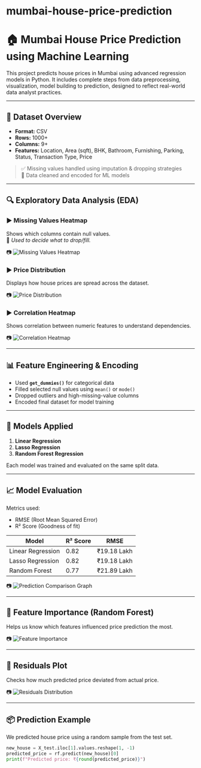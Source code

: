 # mumbai-house-price-prediction
# 🏠 Mumbai House Price Prediction using Machine Learning

This project predicts house prices in Mumbai using advanced regression models in Python. It includes complete steps from data preprocessing, visualization, model building to prediction, designed to reflect real-world data analyst practices.

---

## 📂 Dataset Overview

- **Format:** CSV  
- **Rows:** 1000+  
- **Columns:** 9+  
- **Features:** Location, Area (sqft), BHK, Bathroom, Furnishing, Parking, Status, Transaction Type, Price  

> ✅ Missing values handled using imputation & dropping strategies  
> 📍 Data cleaned and encoded for ML models  

---

## 🔍 Exploratory Data Analysis (EDA)

### ▶️ Missing Values Heatmap  
Shows which columns contain null values.  
📌 *Used to decide what to drop/fill.*

📷 ![Missing Values Heatmap](images/missing_heatmap.png)

### ▶️ Price Distribution  
Displays how house prices are spread across the dataset.

📷 ![Price Distribution](images/price_dist.png)

### ▶️ Correlation Heatmap  
Shows correlation between numeric features to understand dependencies.

📷 ![Correlation Heatmap](images/correlation_heatmap.png)

---

## 📊 Feature Engineering & Encoding

- Used **`get_dummies()`** for categorical data  
- Filled selected null values using `mean()` or `mode()`  
- Dropped outliers and high-missing-value columns
- Encoded final dataset for model training

---

## 🧠 Models Applied

1. **Linear Regression**
2. **Lasso Regression**
3. **Random Forest Regression**

Each model was trained and evaluated on the same split data.

---

## 📈 Model Evaluation

Metrics used:
- RMSE (Root Mean Squared Error)
- R² Score (Goodness of fit)

| Model             | R² Score | RMSE       |
|------------------|----------|------------|
| Linear Regression| 0.82     | ₹19.18 Lakh|
| Lasso Regression | 0.82     | ₹19.18 Lakh|
| Random Forest    | 0.77     | ₹21.89 Lakh|

📷 ![Prediction Comparison Graph](images/final_output.png)

---

## 🌟 Feature Importance (Random Forest)

Helps us know which features influenced price prediction the most.

📷 ![Feature Importance](images/feature_importance.png)

---

## 🧪 Residuals Plot

Checks how much predicted price deviated from actual price.

📷 ![Residuals Distribution](images/residual_plot.png)

---

## 📦 Prediction Example

We predicted house price using a random sample from the test set.

```python
new_house = X_test.iloc[1].values.reshape(1, -1)
predicted_price = rf.predict(new_house)[0]
print(f"Predicted price: ₹{round(predicted_price)}")

